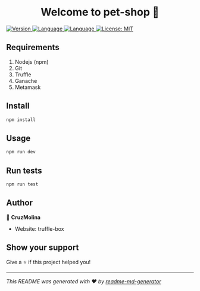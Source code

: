 <h1 align="center">Welcome to pet-shop 👋</h1>
<p>
  <a href="https://www.npmjs.com/package/pet-shop" target="_blank">
    <img alt="Version" src="https://img.shields.io/npm/v/pet-shop.svg">
    <img alt="Language" src="https://img.shields.io/badge/language-nodejs-yellow?logo=node.js">
    <img alt="Language" src="https://img.shields.io/github/languages/top/linnhtetwin/pet_shop_eth_tutorial">
  </a>
  <a href="#" target="_blank">
    <img alt="License: MIT" src="https://img.shields.io/badge/License-MIT-yellow.svg" />
  </a>
</p>

## Requirements

1. Nodejs (npm)
2. Git
3. Truffle
4. Ganache
5. Metamask

## Install

```sh
npm install
```

## Usage

```sh
npm run dev
```

## Run tests

```sh
npm run test
```

## Author

👤 **CruzMolina**

* Website: truffle-box

## Show your support

Give a ⭐️ if this project helped you!

***
_This README was generated with ❤️ by [readme-md-generator](https://github.com/kefranabg/readme-md-generator)_
